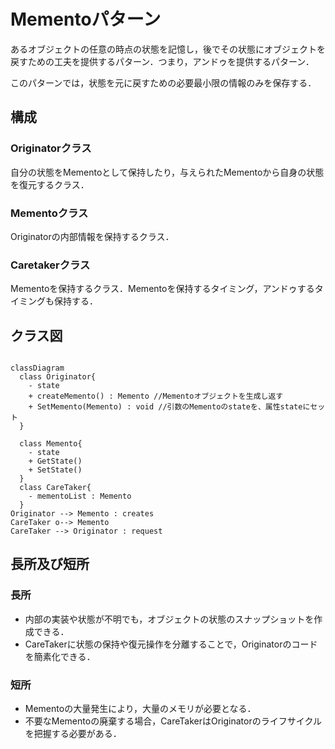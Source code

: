 # Mementoパターン
あるオブジェクトの任意の時点の状態を記憶し，後でその状態にオブジェクトを戻すための工夫を提供するパターン．つまり，アンドゥを提供するパターン．

このパターンでは，状態を元に戻すための必要最小限の情報のみを保存する．

## 構成
### Originatorクラス
自分の状態をMementoとして保持したり，与えられたMementoから自身の状態を復元するクラス．

### Mementoクラス
Originatorの内部情報を保持するクラス．

### Caretakerクラス
Mementoを保持するクラス．Mementoを保持するタイミング，アンドゥするタイミングも保持する．

## クラス図
```mermaid

classDiagram
  class Originator{
    - state
    + createMemento() : Memento //Mementoオブジェクトを生成し返す
    + SetMemento(Memento) : void //引数のMementoのstateを、属性stateにセット
  }

  class Memento{
    - state
    + GetState()
    + SetState()
  }
  class CareTaker{
    - mementoList : Memento
  }
Originator --> Memento : creates
CareTaker o--> Memento
CareTaker --> Originator : request
```

## 長所及び短所
### 長所
- 内部の実装や状態が不明でも，オブジェクトの状態のスナップショットを作成できる．
- CareTakerに状態の保持や復元操作を分離することで，Originatorのコードを簡素化できる．

### 短所
- Mementoの大量発生により，大量のメモリが必要となる．
- 不要なMementoの廃棄する場合，CareTakerはOriginatorのライフサイクルを把握する必要がある．
